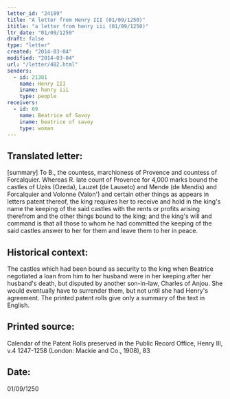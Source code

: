 ```yaml
---
letter_id: "24189"
title: "A letter from Henry III (01/09/1250)"
ititle: "a letter from henry iii (01/09/1250)"
ltr_date: "01/09/1250"
draft: false
type: "letter"
created: "2014-03-04"
modified: "2014-03-04"
url: "/letter/482.html"
senders:
  - id: 21381
    name: Henry III
    iname: henry iii
    type: people
receivers:
  - id: 69
    name: Beatrice of Savoy
    iname: beatrice of savoy
    type: woman
---
```

<h2> Translated letter:</h2>[summary]  To B., the countess, marchioness of Provence and countess of Forcalquier.  Whereas R. late count of Provence for 4,000 marks bound the castles of Uzès (Ozeda), Lauzet (de Lauseto) and Mende (de Mendis) and Forcalquier and Volonne (Valon') and certain other things as appears in letters patent thereof, the king requires her to receive and hold in the king's name the keeping of the said castles with the rents or profits arising therefrom and the other things bound to the king; and the king's will and command is that all those to whom he had committed the keeping of the said castles answer to her for them  and leave them to her in peace.
<h2 class="mt-4"> Historical context:</h2>The castles which had been bound as security to the king when Beatrice negotiated a loan from him to her husband were in her keeping after her husband's death, but disputed by another son-in-law, Charles of Anjou.  She would eventually have to surrender them, but not until she had Henry's agreement.  The printed patent rolls give only a summary of the text in English.
<h2 class="mt-4"> Printed source:</h2>Calendar of the Patent Rolls preserved in the Public Record Office, Henry III, v.4 1247-1258 (London:  Mackie and Co., 1908), 83
<h2 class="mt-4"> Date:</h2>01/09/1250
